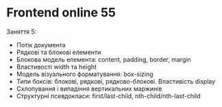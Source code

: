 # Frontend online 55

Заняття 5:

- Потік документа
- Рядкові та блокові елементи
- Блокова модель елемента: content, padding, border, margin
- Властивості width та height
- Модель візуального форматування: box-sizing
- Типи боксів: блокові, рядкові, рядково-блокові. Властивість display
- Схлопування і випадіння вертикальних маржинів
- Структурні псевдокласи: first/last-сhild, nth-child/nth-last-child
